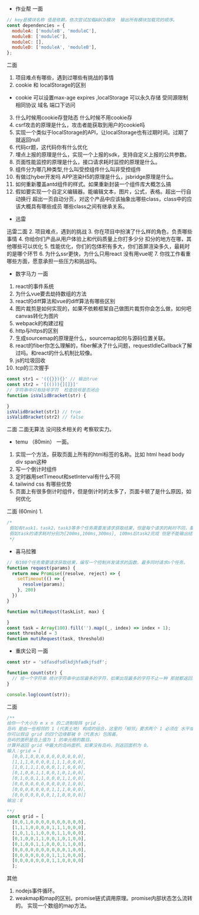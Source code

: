 * 作业帮
一面
```javascript
// key是模块名称 值是依赖，依次尝试加载ABCD模块  输出所有模块加载完的顺序。
const dependencies = {
  moduleA: ['moduleB', 'moduleC'],
  moduleB: ['moduleC'],
  moduleC: [],
  moduleD: ['moduleA', 'moduleB'],
};

```
二面
1. 项目难点有哪些，遇到过哪些有挑战的事情
2. cookie 和 localStorage的区别
 - cookie 可以设置max-age expires ,localStorage 可以永久存储 受同源限制 相同协议 域名 端口下访问
3. 什么时候用cookie存登陆态 什么时候不用cookie存
4. csrf攻击的原理是什么，攻击者能获取到用户的cookie吗
5. 实现一个类似于localStorage的API，让localStorage也有过期时间。过期了就返回null
6. 代码cr题，这代码你有什么优化
7. 埋点上报的原理是什么，实现一个上报的sdk，支持自定义上报的公共参数。
8. 页面性能监控的原理是什么，接口请求耗时监控的原理是什么。
9. 组件分为哪几种类型,什么叫受控组件什么叫非受控组件
10. 有做过hyber开发吗 APP渲染H5的原理是什么，jsbridge原理是什么。
11. 如何重新覆盖antd组件的样式。如果重新封装一个组件库大概怎么搞
12. 假如要实现一个自定义编辑器。能编辑文本，图片，公式，表格。超出一行自动换行
    超出一页自动分页，对这个产品中应该抽象出哪些class，class中的应该大概具有哪些成员
    哪些class之间有继承关系。



* 迅雷

迅雷二面
2. 项目难点，遇到的挑战
3. 你在项目中扮演了什么样的角色，负责哪些事情
4. 你给你们产品从用户体验上和代码质量上你打多少分  扣分的地方在哪，其他哪些可以优化
5. 性能优化，你们的包体积有多大，你们首屏渲染多久，最耗时的是哪个环节
6. 为什么ssr更快，为什么只用react 没有用vue呢
7. 你找工作看重哪些方面，愿意承担一些压力和挑战吗。

* 数字马力
一面
1. react的事件系统
2. 为什么vue要去劫持数组的方法
2. react的diff算法和vue的diff算法有哪些区别
3. 图片裁剪是如何实现的，如果不依赖框架自己做图片裁剪你会怎么做，如何吧canvas转化为图片
4. webpack的构建过程
5. http与https的区别
6. 生成sourcemap的原理是什么，sourcemap如何与源码位置关联。
7. react的fiber你怎么理解的，fiber解决了什么问题，requestIdleCallback了解过吗。和react的什么机制比较像。
8. js的垃圾回收
9. tcp的三次握手
```javascript
const str1 = '({{}}){}' // 输出true
const str2 = '[(())){][]}]'
// 字符串中只有括号字符  检查括号是否闭合
function isValidBracket(str) {

}
isValidBracket(str1) // true
isValidBracket(str2) // false
```

二面
二面无算法 没问技术相关的 考察软实力。

* temu （80min）
一面。
1. 实现一个方法，获取页面上所有的html标签的名称。比如 html head body div span这种
2. 写一个倒计时组件
3. 定时器用setTimeout和setInterval有什么不同
4. tailwind css 有哪些优势
5. 页面上有很多倒计时组件，但是倒计时的太多了，页面卡顿了是什么原因，如何优化

二面 (60min)
1. 
```javascript
/*
 假如有task1，task2，task3等多个任务需要发请求获取结果，但是每个请求的耗时不同，要求按照请求顺序输出返回结果。比如task1就返回1 task2就返回2 task3就返回3以此类推。
 假如task的请求耗时分别为[200ms,100ms,300ms], 100ms后task2完成 但是不能输出结果，因为task1还没完成，200ms后 输出 1，2
 */
```

* 喜马拉雅
```javascript
// 有100个任务需要请求获取结果，编写一个控制并发请求的函数，最多同时请求n个任务。
function request(params) {
  return new Promise((resolve, reject) => {
    setTimeout(() => {
      resolve(params);
    }, 200)
  })
}

function multiRequst(taskList, max) {

}
const task = Array(100).fill('').map((_, index) => index + 1);
const threshold = 3
function mutiRequest(task, threshold)

```

* 重庆公司
一面

```javascript
const str = 'sdfasdfsdlkdjhfadkjfsdf';

function count(str) {
  // 给一个字符串 统计字符串中出现最多的字符，如果出现最多的字符不止一种 那就都返回。
}

console.log(count(str));
```

二面
```javascript
/**
给你一个大小为 m x n 的二进制矩阵 grid 。
岛屿 是由一些相邻的 1 (代表土地) 构成的组合，这里的「相邻」要求两个 1 必须在 水平或者竖直的四个方向上 相邻。
你可以假设 grid 的四个边缘都被 0（代表水）包围着。
岛屿的面积是岛上值为 1 的单元格的数目。
计算并返回 grid 中最大的岛屿面积。如果没有岛屿，则返回面积为 0。
输入：grid = [
  [0,0,1,0,0,0,0,0,0,0,0,0,0],
  [1,1,1,0,0,0,0,1,1,1,0,0,0],
  [1,0,1,1,1,0,0,0,1,1,0,0,0],
  [0,1,0,0,1,1,0,0,1,0,1,0,0],
  [0,1,0,0,1,1,0,0,0,1,1,0,0],
  [0,0,0,0,0,0,0,0,0,0,1,0,0],
  [0,0,0,0,0,0,0,1,1,1,0,0,0],
  [0,0,0,0,0,0,0,1,1,0,0,0,0]]
输出：8

**/
const grid = [
  [0,0,1,0,0,0,0,0,0,0,0,0,0],
  [1,1,1,0,0,0,0,1,1,1,0,0,0],
  [1,0,1,1,1,0,0,0,1,1,0,0,0],
  [0,1,0,0,1,1,0,0,1,0,1,0,0],
  [0,1,0,0,1,1,0,0,0,1,1,0,0],
  [0,0,0,0,0,0,0,0,0,0,1,0,0],
  [0,0,0,0,0,0,0,1,1,1,0,0,0],
  [0,0,0,0,0,0,0,1,1,0,0,0,0]
  ];

```



其他
1. nodejs事件循环。
2. weakmap和map的区别。promise链式调用原理。promise内部状态怎么流转的。  实现一个数组的map方法。